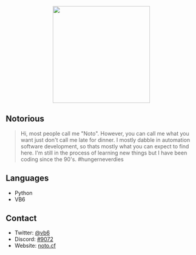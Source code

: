 
<p align="center"><img align="center" width="256px" src="https://avatars0.githubusercontent.com/u/69278774?s=460&u=8276635d63c98298c255867d4bfd49072c3a7a41&v=4"/></p>

<h2>Notorious</h2>

> Hi, most people call me "Noto". However, you can call me what you want just don't call me late for dinner. I mostly dabble in automation software development, so thats mostly what you can expect to find here. I'm still in the process of learning new things but I have been coding since the 90's. #hungerneverdies

<h2>Languages</h2>

* Python
* VB6

<h2>Contact</h2>

* Twitter: <a href="https://twitter.com/vb6">@vb6</a>
* Discord: <a href="https://discord.com/users/428277811732545546">󠇰󠇰#9072</a>
* Website: <a href="https://noto.cf">󠇰󠇰noto.cf</a>
